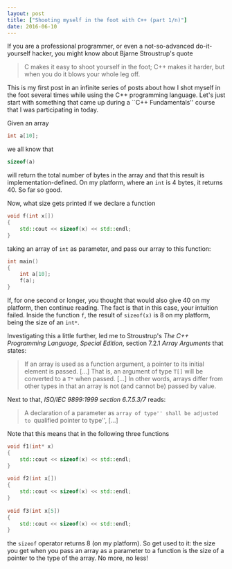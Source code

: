 ```yaml
---
layout: post
title: ["Shooting myself in the foot with C++ (part 1/n)"]
date: 2016-06-10
---
```


If you are a professional programmer, or even a not-so-advanced do-it-yourself hacker, you might know about Bjarne Stroustrup's quote

> C makes it easy to shoot yourself in the foot; C++ makes it harder, but when you do it blows your whole leg off.

This is my first post in an infinite series of posts about how I shot myself in the foot several times while using the C++ programming language. Let's just start with something that came up during a ``C++ Fundamentals'' course that I was participating in today.

Given an array
```c++
int a[10];
```
we all know that
```c++
sizeof(a)
```
will return the total number of bytes in the array and that this result is implementation-defined. On my platform, where an `int` is 4 bytes, it returns 40. So far so good.

Now, what size gets printed if we declare a function
```c++
void f(int x[])
{
    std::cout << sizeof(x) << std::endl;
}
```
taking an array of `int` as parameter, and pass our array to this function:
```c++
int main()
{
    int a[10];
    f(a);
}
```
If, for one second or longer, you thought that would also give 40 on my platform, then continue reading. The fact is that in this case, your intuition failed. Inside the function `f`, the result of `sizeof(x)` is 8 on my platform, being the size of an `int*`.

Investigating this a little further, led me to Stroustrup's *The C++ Programming Language, Special Edition*, section 7.2.1 *Array Arguments* that states:

> If an array is used as a function argument, a pointer to its initial element is passed. [...] That is, an argument of type `T[]` will be converted to a `T*` when passed. [...] In other words, arrays differ from other types in that an array is not (and cannot be) passed by value.

Next to that, *ISO/IEC 9899:1999 section 6.7.5.3/7* reads:

> A declaration of a parameter as ``array of type'' shall be adjusted to ``qualified pointer to type'', [...]

Note that this means that in the following three functions
```c++
void f1(int* x)
{
    std::cout << sizeof(x) << std::endl;
}
 
void f2(int x[])
{
    std::cout << sizeof(x) << std::endl;
}
 
void f3(int x[5])
{
    std::cout << sizeof(x) << std::endl;
}
```
the `sizeof` operator returns 8 (on my platform). So get used to it: the size you get when you pass an array as a parameter to a function is the size of a pointer to the type of the array. No more, no less!
